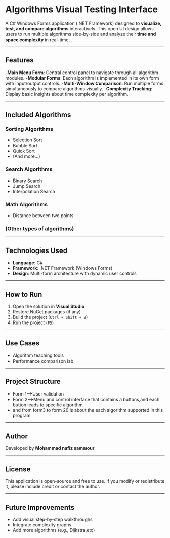 # Algorithms Visual Testing Interface

A C# Windows Forms application (.NET Framework) designed to **visualize, test, and compare algorithms** interactively. This open UI design allows users to run multiple algorithms side-by-side and analyze their **time and space complexity** in real-time.

---

## Features

-**Main Menu Form**: Central control panel to navigate through all algorithm modules.
-**Modular Forms**: Each algorithm is implemented in its own form with input/output controls.
-**Multi-Window Comparison**: Run multiple forms simultaneously to compare algorithms visually.
-**Complexity Tracking**: Display basic insights about time complexity per algorithm.

---

## Included Algorithms

### Sorting Algorithms
- Selection Sort
- Bubble Sort
- Quick Sort
- (And more...)

### Search Algorithms
- Binary Search
- Jump Search
- Interpolation Search

### Math Algorithms
- Distance between two points

### (Other types of algorithms)

---

## Technologies Used

- **Language**: C#
- **Framework**: .NET Framework (Windows Forms)
- **Design**: Multi-form architecture with dynamic user controls

---

## How to Run

1. Open the solution in **Visual Studio**
2. Restore NuGet packages (if any)
3. Build the project (`Ctrl + Shift + B`)
4. Run the project (`F5`)

---

## Use Cases

- Algorithm teaching tools
- Performance comparison lab

---

## Project Structure

- Form 1-->User validation
- Form 2-->Menu and control interface that contains a buttons,and each button leads to specific algorithm
- and from form3 to form 20 is about the each algorithm supported in this program
---

## Author

Developed by **Mohammad nafiz sammour**

---

## License

This application is open-source and free to use. If you modify or redistribute it, please include credit or contact the author.

---

## Future Improvements
- Add visual step-by-step walkthroughs
- Integrate complexity graphs
- Add more algorithms (e.g., Dijkstra,etc)

